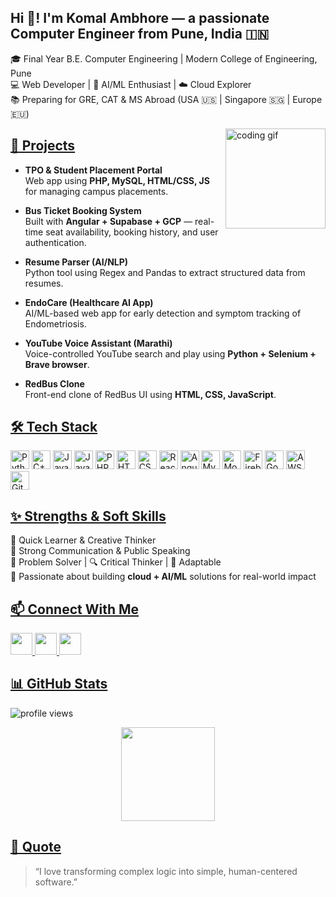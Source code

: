 <h2 align="left">Hi 👋! I'm Komal Ambhore — a passionate Computer Engineer from Pune, India 🇮🇳</h2>

🎓 Final Year B.E. Computer Engineering | Modern College of Engineering, Pune  
💻 Web Developer | 🤖 AI/ML Enthusiast | ☁️ Cloud Explorer  
📚 Preparing for GRE, CAT & MS Abroad (USA 🇺🇸 | Singapore 🇸🇬 | Europe 🇪🇺)

<img align="right" height="160" src="https://i.imgflip.com/65efzo.gif" alt="coding gif" />

## <u>💼 Projects</u>

- **TPO & Student Placement Portal**  
  Web app using **PHP, MySQL, HTML/CSS, JS** for managing campus placements.

- **Bus Ticket Booking System**  
  Built with **Angular + Supabase + GCP** — real-time seat availability, booking history, and user authentication.

- **Resume Parser (AI/NLP)**  
  Python tool using Regex and Pandas to extract structured data from resumes.

- **EndoCare (Healthcare AI App)**  
  AI/ML-based web app for early detection and symptom tracking of Endometriosis.

- **YouTube Voice Assistant (Marathi)**  
  Voice-controlled YouTube search and play using **Python + Selenium + Brave browser**.

- **RedBus Clone**  
  Front-end clone of RedBus UI using **HTML, CSS, JavaScript**.

## <u>🛠️ Tech Stack</u>

<div align="left">
  <img src="https://cdn.jsdelivr.net/gh/devicons/devicon/icons/python/python-original.svg" height="30" alt="Python" />
  <img src="https://cdn.jsdelivr.net/gh/devicons/devicon/icons/cplusplus/cplusplus-original.svg" height="30" alt="C++" />
  <img src="https://cdn.jsdelivr.net/gh/devicons/devicon/icons/java/java-original.svg" height="30" alt="Java" />
  <img src="https://cdn.jsdelivr.net/gh/devicons/devicon/icons/javascript/javascript-original.svg" height="30" alt="JavaScript" />
  <img src="https://cdn.jsdelivr.net/gh/devicons/devicon/icons/php/php-original.svg" height="30" alt="PHP" />
  <img src="https://cdn.jsdelivr.net/gh/devicons/devicon/icons/html5/html5-original.svg" height="30" alt="HTML" />
  <img src="https://cdn.jsdelivr.net/gh/devicons/devicon/icons/css3/css3-original.svg" height="30" alt="CSS" />
  <img src="https://cdn.jsdelivr.net/gh/devicons/devicon/icons/react/react-original.svg" height="30" alt="React" />
  <img src="https://cdn.jsdelivr.net/gh/devicons/devicon/icons/angularjs/angularjs-original.svg" height="30" alt="Angular" />
  <img src="https://cdn.jsdelivr.net/gh/devicons/devicon/icons/mysql/mysql-original.svg" height="30" alt="MySQL" />
  <img src="https://cdn.jsdelivr.net/gh/devicons/devicon/icons/mongodb/mongodb-original.svg" height="30" alt="MongoDB" />
  <img src="https://cdn.jsdelivr.net/gh/devicons/devicon/icons/firebase/firebase-plain.svg" height="30" alt="Firebase" />
  <img src="https://cdn.jsdelivr.net/gh/devicons/devicon/icons/googlecloud/googlecloud-original.svg" height="30" alt="Google Cloud" />
  <img src="https://cdn.jsdelivr.net/gh/devicons/devicon/icons/amazonwebservices/amazonwebservices-original.svg" height="30" alt="AWS" />
  <img src="https://cdn.jsdelivr.net/gh/devicons/devicon/icons/git/git-original.svg" height="30" alt="Git" />
</div>

## <u>✨ Strengths & Soft Skills</u>

🧠 Quick Learner & Creative Thinker  
💬 Strong Communication & Public Speaking  
🎯 Problem Solver | 🔍 Critical Thinker | 🤹 Adaptable  
🧪 Passionate about building **cloud + AI/ML** solutions for real-world impact

## <u>📫 Connect With Me</u>

<div align="left">
  <a href="mailto:komalambhore17@example.com">
    <img src="https://img.shields.io/static/v1?message=Gmail&logo=gmail&label=&color=D14836&logoColor=white&labelColor=&style=for-the-badge" height="35" />
  </a>
  <a href="https://www.linkedin.com/in/komal-ambhore/">
    <img src="https://img.shields.io/static/v1?message=LinkedIn&logo=linkedin&label=&color=0077B5&logoColor=white&labelColor=&style=for-the-badge" height="35" />
  </a>
  <a href="https://github.com/ambhorekomal">
    <img src="https://img.shields.io/static/v1?message=GitHub&logo=github&label=&color=000000&logoColor=white&labelColor=&style=for-the-badge" height="35" />
  </a>
</div>

## <u>📊 GitHub Stats</u>

<p align="left">
  <img src="https://komarev.com/ghpvc/?username=ambhorekomal&label=Profile%20views&color=0e75b6&style=flat" alt="profile views" />
</p>

<p align="center">
  <img src="https://github-readme-stats.vercel.app/api/top-langs/?username=ambhorekomal&layout=compact&theme=radical&hide_border=false" height="150" />
</p>

## <u>💬 Quote</u>

> “I love transforming complex logic into simple, human-centered software.”
